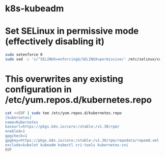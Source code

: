 # k8s-kubeadm

# Set SELinux in permissive mode (effectively disabling it)

```sh
sudo setenforce 0
sudo sed -i 's/^SELINUX=enforcing$/SELINUX=permissive/' /etc/selinux/config
```
# This overwrites any existing configuration in /etc/yum.repos.d/kubernetes.repo

```sh
cat <<EOF | sudo tee /etc/yum.repos.d/kubernetes.repo
[kubernetes]
name=Kubernetes
baseurl=https://pkgs.k8s.io/core:/stable:/v1.30/rpm/
enabled=1
gpgcheck=1
gpgkey=https://pkgs.k8s.io/core:/stable:/v1.30/rpm/repodata/repomd.xml.key
exclude=kubelet kubeadm kubectl cri-tools kubernetes-cni
EOF
```

